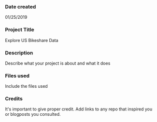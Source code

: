 ### Date created
01/25/2019

### Project Title
Explore US Bikeshare Data

### Description
Describe what your project is about and what it does

### Files used
Include the files used

### Credits
It's important to give proper credit. Add links to any repo that inspired you or blogposts you consulted.
